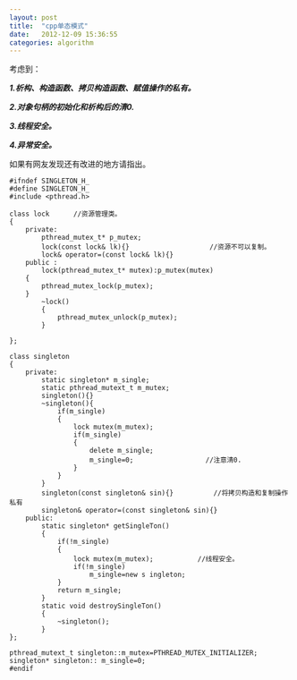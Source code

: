 ```yaml
---
layout: post
title:  "cpp单态模式"
date:   2012-12-09 15:36:55
categories: algorithm  
---
```

考虑到：

***1.析构、构造函数、拷贝构造函数、赋值操作的私有。***

***2.对象句柄的初始化和析构后的清0.***

***3.线程安全。***

***4.异常安全。***

如果有网友发现还有改进的地方请指出。

	#ifndef SINGLETON_H_  
	#define SINGLETON_H_  
	#include <pthread.h>  

	class lock      //资源管理类。  
	{  
		private:  
			pthread_mutex_t* p_mutex;  
			lock(const lock& lk){}                    //资源不可以复制。  
			lock& operator=(const lock& lk){}  
		public :  
			lock(pthread_mutex_t* mutex):p_mutex(mutex)  
		{  
			pthread_mutex_lock(p_mutex);  
		}  
			~lock()  
			{  
				pthread_mutex_unlock(p_mutex);  
			}  

	};  

	class singleton  
	{  
		private:  
			static singleton* m_single;  
			static pthread_mutext_t m_mutex;  
			singleton(){}  
			~singleton(){  
				if(m_single)  
				{  
					lock mutex(m_mutex);  
					if(m_single)  
					{  
						delete m_single;  
						m_single=0;                  //注意清0.  
					}  
				}  
			}  
			singleton(const singleton& sin){}          //将拷贝构造和复制操作私有  
			singleton& operator=(const singleton& sin){}  
		public:  
			static singleton* getSingleTon()  
			{  
				if(!m_single)  
				{  
					lock mutex(m_mutex);           //线程安全。  
					if(!m_single)  
						m_single=new s ingleton;  
				}  
				return m_single;  
			}  
			static void destroySingleTon()  
			{  
				~singleton();  
			}  
	};  

	pthread_mutext_t singleton::m_mutex=PTHREAD_MUTEX_INITIALIZER;  
	singleton* singleton:: m_single=0;  
	#endif  
